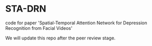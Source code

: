 # STA-DRN
code for paper 'Spatial-Temporal Attention Network for Depression Recognition from Facial Videos'

We will update this repo after the peer review stage.
